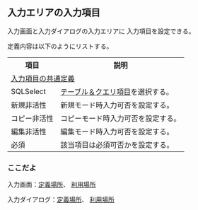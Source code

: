## 入力エリアの入力項目

入力画面と入力ダイアログの入力エリアに
入力項目を設定できる。

定義内容は以下のようにリストする。
<table>
<tr><th>項目</th><th>説明</th></tr>
<tr><td colspan=2><a href="fds.md">入力項目の共通定義</a></td></tr>
<tr><td>SQLSelect</td><td><a href="comm.fields.md">テーブル＆クエリ項目</a>を選択する。</td></tr>
<tr><td>新規非活性</td><td>新規モード時入力可否を設定する。</td></tr>
<tr><td>コピー非活性</td><td>コピーモード時入力可否を設定する。</td></tr>
<tr><td>編集非活性</td><td>編集モード時入力可否を設定する。</td></tr>
<tr><td>必須</td><td>該当項目は必須可否かを設定する。</td></tr>
</table>

### ここだよ
入力画面：[定義場所](https://efwgrp.github.io/ske/svg/input.fds.inputPage.def.svg)、
[利用場所](https://efwgrp.github.io/ske/svg/input.fds.inputPage.svg)

入力ダイアログ：[定義場所](https://efwgrp.github.io/ske/svg/input.fds.inputDialog.def.svg)、
[利用場所](https://efwgrp.github.io/ske/svg/input.fds.inputDialog.svg)

